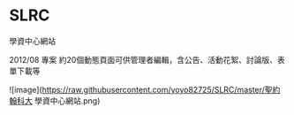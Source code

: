 # SLRC
學資中心網站

2012/08 專案
約20個動態頁面可供管理者編輯，含公告、活動花絮、討論版、表單下載等

![image](https://raw.githubusercontent.com/yoyo82725/SLRC/master/聖約翰科大 學資中心網站.png)
